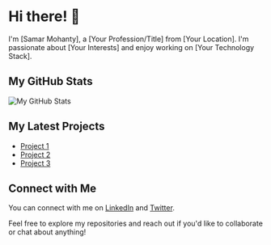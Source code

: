 # Hi there! 👋

I'm [Samar Mohanty], a [Your Profession/Title] from [Your Location]. I'm passionate about [Your Interests] and enjoy working on [Your Technology Stack]. 

## My GitHub Stats

![My GitHub Stats](https://github-readme-stats.vercel.app/api?username=your-username&show_icons=true)

## My Latest Projects

- [Project 1](link-to-project-1)
- [Project 2](link-to-project-2)
- [Project 3](link-to-project-3)

## Connect with Me

You can connect with me on [LinkedIn](your-linkedin-profile-link) and [Twitter](your-twitter-profile-link).

Feel free to explore my repositories and reach out if you'd like to collaborate or chat about anything!

<!-- Add more sections or customize it further as per your preferences -->
